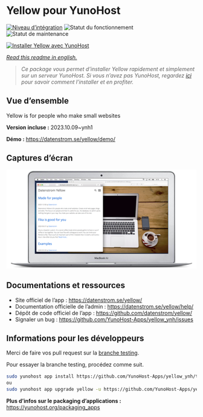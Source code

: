 <!--
N.B.: This README was automatically generated by https://github.com/YunoHost/apps/tree/master/tools/README-generator
It shall NOT be edited by hand.
-->

# Yellow pour YunoHost

[![Niveau d’intégration](https://dash.yunohost.org/integration/yellow.svg)](https://dash.yunohost.org/appci/app/yellow) ![Statut du fonctionnement](https://ci-apps.yunohost.org/ci/badges/yellow.status.svg) ![Statut de maintenance](https://ci-apps.yunohost.org/ci/badges/yellow.maintain.svg)

[![Installer Yellow avec YunoHost](https://install-app.yunohost.org/install-with-yunohost.svg)](https://install-app.yunohost.org/?app=yellow)

*[Read this readme in english.](./README.md)*

> *Ce package vous permet d’installer Yellow rapidement et simplement sur un serveur YunoHost.
Si vous n’avez pas YunoHost, regardez [ici](https://yunohost.org/#/install) pour savoir comment l’installer et en profiter.*

## Vue d’ensemble

Yellow is for people who make small websites

**Version incluse :** 2023.10.09~ynh1

**Démo :** https://datenstrom.se/yellow/demo/

## Captures d’écran

![Capture d’écran de Yellow](./doc/screenshots/datenstrom-yellow-en.png)

## Documentations et ressources

* Site officiel de l’app : <https://datenstrom.se/yellow/>
* Documentation officielle de l’admin : <https://datenstrom.se/yellow/help/>
* Dépôt de code officiel de l’app : <https://github.com/datenstrom/yellow/>
* Signaler un bug : <https://github.com/YunoHost-Apps/yellow_ynh/issues>

## Informations pour les développeurs

Merci de faire vos pull request sur la [branche testing](https://github.com/YunoHost-Apps/yellow_ynh/tree/testing).

Pour essayer la branche testing, procédez comme suit.

``` bash
sudo yunohost app install https://github.com/YunoHost-Apps/yellow_ynh/tree/testing --debug
ou
sudo yunohost app upgrade yellow -u https://github.com/YunoHost-Apps/yellow_ynh/tree/testing --debug
```

**Plus d’infos sur le packaging d’applications :** <https://yunohost.org/packaging_apps>
